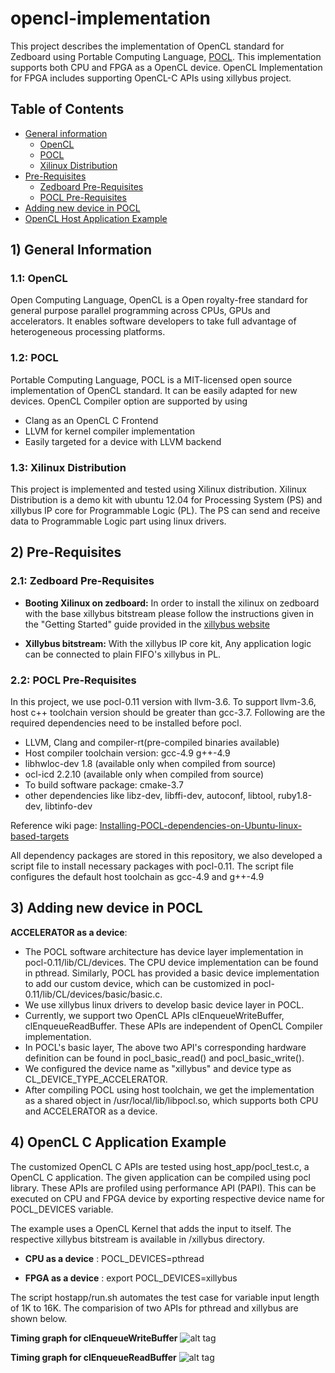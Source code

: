 # opencl-implementation
This project describes the implementation of OpenCL standard for Zedboard using Portable Computing Language, [POCL](http://portablecl.org). This implementation supports both CPU and FPGA as a OpenCL device. OpenCL Implementation for FPGA includes supporting OpenCL-C APIs using xillybus project. 

## Table of Contents
+ [General information](#info) 
    + [OpenCL](#info-opencl)
    + [POCL](#info-pocl)
    + [Xilinux Distribution](#info-xilinux)
+ [Pre-Requisites](#prereq) 
    + [Zedboard Pre-Requisites](#prereq-zb)
	+ [POCL Pre-Requisites](#prereq-pocl)
+ [Adding new device in POCL](#pocldev) 
+ [OpenCL Host Application Example](#hostapp) 

  
## <a name="info"></a> 1) General Information
### <a name="info-opencl"></a> 1.1: OpenCL
Open Computing Language, OpenCL is a Open royalty-free standard for general purpose parallel programming across CPUs, GPUs and accelerators. It enables software developers to take full advantage of heterogeneous processing platforms.

### <a name="info-pocl"></a> 1.2: POCL
Portable Computing Language, POCL is a MIT-licensed open source implementation of OpenCL standard. It can be easily adapted for new devices. OpenCL Compiler option are supported by using 
* Clang as an OpenCL C Frontend
* LLVM for kernel compiler implementation
* Easily targeted for a device with LLVM backend

### <a name="info-xilinux"></a> 1.3: Xilinux Distribution
This project is implemented and tested using Xilinux distribution. Xilinux Distribution is a demo kit with ubuntu 12.04 for Processing System (PS) and xillybus IP core for Programmable Logic (PL). The PS can send and receive data to Programmable Logic part using linux drivers.

## <a name="prereq"></a> 2) Pre-Requisites
### <a name="prereq-zb"></a> 2.1: Zedboard Pre-Requisites

* **Booting Xilinux on zedboard:**
In order to install the xilinux on zedboard with the base xillybus bitstream please follow the instructions given in the "Getting Started" guide provided in the <a href="http://xillybus.com/xillinux" target="_blank">xillybus website</a>

* **Xillybus bitstream:** With the xillybus IP core kit, Any application logic can be connected to plain FIFO's xillybus in PL. 

### <a name="prereq-pocl"></a> 2.2: POCL Pre-Requisites
In this project, we use pocl-0.11 version with llvm-3.6. To support llvm-3.6, host c++ toolchain version should be greater than gcc-3.7. Following are the required dependencies need to be installed before pocl.

* LLVM, Clang and compiler-rt(pre-compiled binaries available)
* Host compiler toolchain version: gcc-4.9 g++-4.9
* libhwloc-dev 1.8 (available only when compiled from source)
* ocl-icd 2.2.10 (available only when compiled from source)
* To build software package: cmake-3.7
* other dependencies like libz-dev, libffi-dev, autoconf, libtool, ruby1.8-dev, libtinfo-dev

Reference wiki page: <a href="https://github.com/umaurmi/OPENCL_EXAMPLES_ZEDBOARD/wiki/Installing-POCL-dependencies-on-Ubuntu-linux-based-targets" target="_blank">Installing-POCL-dependencies-on-Ubuntu-linux-based-targets</a>

All dependency packages are stored in this repository, we also developed a script file to install necessary packages with pocl-0.11. The script file configures the default host toolchain as gcc-4.9 and g++-4.9

## <a name="pocldev"></a> 3) Adding new device in POCL

**ACCELERATOR as a device**: 

* The POCL software architecture has device layer implementation in pocl-0.11/lib/CL/devices. The CPU device implementation can be found in pthread. Similarly, POCL has provided a basic device implementation to add our custom device, which can be customized in pocl-0.11/lib/CL/devices/basic/basic.c. 
* We use xillybus linux drivers to develop basic device layer in POCL.
* Currently, we support two OpenCL APIs clEnqueueWriteBuffer, clEnqueueReadBuffer. These APIs are independent of OpenCL Compiler implementation.
* In POCL's basic layer, The above two API's corresponding hardware definition can be found in pocl_basic_read() and pocl_basic_write().
* We configured the device name as "xillybus" and device type as CL_DEVICE_TYPE_ACCELERATOR.
* After compiling POCL using host toolchain, we get the implementation as a shared object in /usr/local/lib/libpocl.so, which supports both CPU and ACCELERATOR as a device.

## <a name="hostapp"></a> 4) OpenCL C Application Example
The customized OpenCL C APIs are tested using host_app/pocl_test.c, a OpenCL C application. The given application can be compiled using pocl library. These APIs are profiled using performance API (PAPI). This can be executed on CPU and FPGA device by exporting respective device name for POCL_DEVICES variable. 

The example uses a OpenCL Kernel that adds the input to itself. The respective xillybus bitstream is available in /xillybus directory.

* **CPU as a device** : POCL_DEVICES=pthread 

* **FPGA as a device** : export POCL_DEVICES=xillybus

The script hostapp/run.sh automates the test case for variable input length of 1K to 16K. The comparision of two APIs for pthread and xillybus are shown below. 

**Timing graph for clEnqueueWriteBuffer**
![alt tag](https://github.com/abisheksethu/opencl-implementation/blob/master/host_app/clEnqueueWriteBuffer.jpg?raw=true)

**Timing graph for clEnqueueReadBuffer**
![alt tag](https://github.com/abisheksethu/opencl-implementation/blob/master/host_app/clEnqueueReadBuffer.jpg?raw=true)